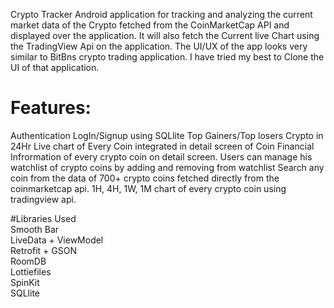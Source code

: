 Crypto Tracker Android application for tracking and analyzing the current market data of the Crypto fetched from the CoinMarketCap API and displayed over the application. It will also fetch the Current live Chart using the TradingView Api on the application. The UI/UX of the app looks very similar to BitBns crypto trading application. I have tried my best to Clone the UI of that application.

# Features: <br>
Authentication LogIn/Signup using SQLlite
Top Gainers/Top losers Crypto in 24Hr
Live chart of Every Coin integrated in detail screen of Coin
Financial Infrormation of every crypto coin on detail screen.
Users can manage his watchlist of crypto coins by adding and removing from watchlist
Search any coin from the data of 700+ crypto coins fetched directly from the coinmarketcap api.
1H, 4H, 1W, 1M chart of every crypto coin using tradingview api.

#Libraries Used <br>
Smooth Bar <br>
LiveData + ViewModel <br>
Retrofit + GSON  <br>
RoomDB  <br>
Lottiefiles <br>
SpinKit <br>
SQLlite <br>
